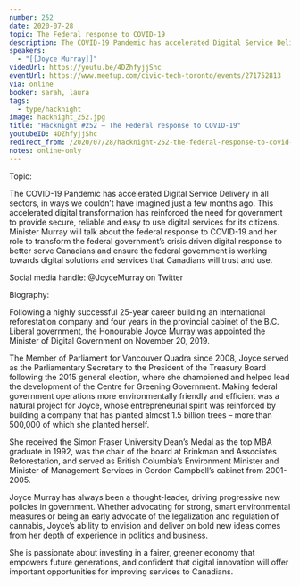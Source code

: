 ```yaml
---
number: 252
date: 2020-07-28
topic: The Federal response to COVID-19
description: The COVID-19 Pandemic has accelerated Digital Service Delivery in all sectors, in ways we couldn’t have imagined just a few months ago. This accelerated digital transformation has reinforced the need for government to provide secure, reliable and easy to use digital services for its citizens. Minister Murray will talk about the federal response to COVID-19 and her role to transform the federal government’s crisis driven digital response to better serve Canadians and ensure the federal government is working towards digital solutions and services that Canadians will trust and use.
speakers:
  - "[[Joyce Murray]]"
videoUrl: https://youtu.be/4DZhfyjjShc
eventUrl: https://www.meetup.com/civic-tech-toronto/events/271752813
via: online
booker: sarah, laura
tags:
  - type/hacknight
image: hacknight_252.jpg
title: "Hacknight #252 – The Federal response to COVID-19"
youtubeID: 4DZhfyjjShc
redirect_from: /2020/07/28/hacknight-252-the-federal-response-to-covid-19-with-joyce-murray/
notes: online-only
---
```


Topic:

The COVID-19 Pandemic has accelerated Digital Service Delivery in all sectors, in ways we couldn’t have imagined just a few months ago. This accelerated digital transformation has reinforced the need for government to provide secure, reliable and easy to use digital services for its citizens. Minister Murray will talk about the federal response to COVID-19 and her role to transform the federal government’s crisis driven digital response to better serve Canadians and ensure the federal government is working towards digital solutions and services that Canadians will trust and use.

Social media handle: @JoyceMurray on Twitter

Biography:

Following a highly successful 25-year career building an international reforestation company and four years in the provincial cabinet of the B.C. Liberal government, the Honourable Joyce Murray was appointed the Minister of Digital Government on November 20, 2019.

The Member of Parliament for Vancouver Quadra since 2008, Joyce served as the Parliamentary Secretary to the President of the Treasury Board following the 2015 general election, where she championed and helped lead the development of the Centre for Greening Government. Making federal government operations more environmentally friendly and efficient was a natural project for Joyce, whose entrepreneurial spirit was reinforced by building a company that has planted almost 1.5 billion trees – more than 500,000 of which she planted herself.

She received the Simon Fraser University Dean’s Medal as the top MBA graduate in 1992, was the chair of the board at Brinkman and Associates Reforestation, and served as British Columbia’s Environment Minister and Minister of Management Services in Gordon Campbell’s cabinet from 2001-2005.

Joyce Murray has always been a thought-leader, driving progressive new policies in government. Whether advocating for strong, smart environmental measures or being an early advocate of the legalization and regulation of cannabis, Joyce’s ability to envision and deliver on bold new ideas comes from her depth of experience in politics and business.

She is passionate about investing in a fairer, greener economy that empowers future generations, and confident that digital innovation will offer important opportunities for improving services to Canadians.
